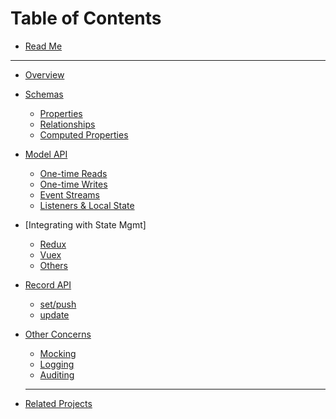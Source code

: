 # Table of Contents

- [Read Me](README.md)

----

- [Overview](docs/overview.md)
- [Schemas](docs/schemas.md)
  - [Properties](docs/schemas.md#properties)
  - [Relationships](docs/schemas.md#relationships)
  - [Computed Properties](docs/schemas.md#computed)
- [Model API](docs/models.md)
  - [One-time Reads](docs/models.md#one-time)
  - [One-time Writes](docs/models.md#writes)
  - [Event Streams](docs/models.md#events)
  - [Listeners & Local State](docs/models.md#listeners)
- [Integrating with State Mgmt]
  - [Redux](redux.md)
  - [Vuex](vuex.md)
  - [Others](other-state-mgmt.md)
- [Record API](docs/record.md)
  - [set/push]()
  - [update]()
- [Other Concerns](docs/other.md)
  - [Mocking](docs/other.md#mocking)
  - [Logging](docs/other.md#logging)
  - [Auditing](docs/auditing.md)

  ----
 
- [Related Projects](docs/related.md)
